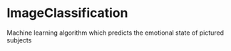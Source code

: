 # ImageClassification
Machine learning algorithm which predicts the emotional state of pictured subjects
